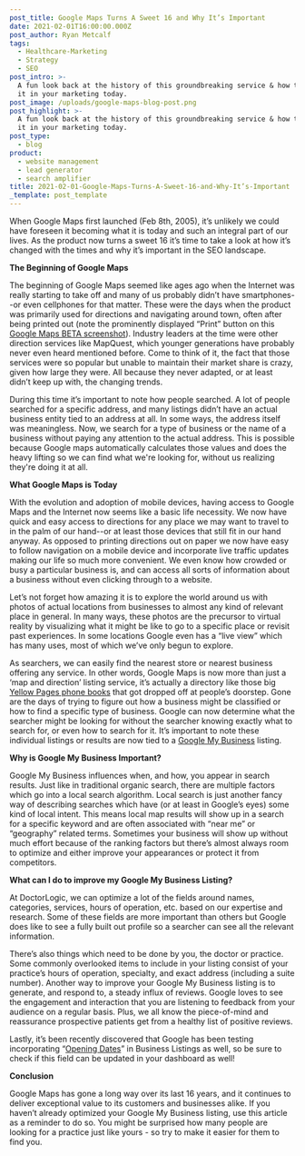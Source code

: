 ```yaml
---
post_title: Google Maps Turns A Sweet 16 and Why It’s Important
date: 2021-02-01T16:00:00.000Z
post_author: Ryan Metcalf
tags:
  - Healthcare-Marketing
  - Strategy
  - SEO
post_intro: >-
  A fun look back at the history of this groundbreaking service & how to utilize
  it in your marketing today.
post_image: /uploads/google-maps-blog-post.png
post_highlight: >-
  A fun look back at the history of this groundbreaking service & how to utilize
  it in your marketing today.
post_type:
  - blog
product:
  - website management
  - lead generator
  - search amplifier
title: 2021-02-01-Google-Maps-Turns-A-Sweet-16-and-Why-It’s-Important
_template: post_template
---
```


When Google Maps first launched (Feb 8th, 2005), it’s unlikely we could have foreseen it becoming what it is today and such an integral part of our lives. As the product now turns a sweet 16 it’s time to take a look at how it’s changed with the times and why it’s important in the SEO landscape.

**The Beginning of Google Maps**

The beginning of Google Maps seemed like ages ago when the Internet was really starting to take off and many of us probably didn’t have smartphones--or even cellphones for that matter. These were the days when the product was primarily used for directions and navigating around town, often after being printed out (note the prominently displayed “Print” button on this [Google Maps BETA screenshot](https://www.researchgate.net/figure/Google-Maps-BETA-in-2005-website-Source_fig1_333566718)). Industry leaders at the time were other direction services like MapQuest, which younger generations have probably never even heard mentioned before. Come to think of it, the fact that those services were so popular but unable to maintain their market share is crazy, given how large they were. All because they never adapted, or at least didn’t keep up with, the changing trends.

During this time it’s important to note how people searched. A lot of people searched for a specific address, and many listings didn’t have an actual business entity tied to an address at all. In some ways, the address itself was meaningless. Now, we search for a type of business or the name of a business without paying any attention to the actual address. This is possible because Google maps automatically calculates those values and does the heavy lifting so we can find what we're looking for, without us realizing they're doing it at all.

**What Google Maps is Today**

With the evolution and adoption of mobile devices, having access to Google Maps and the Internet now seems like a basic life necessity. We now have quick and easy access to directions for any place we may want to travel to in the palm of our hand--or at least those devices that still fit in our hand anyway. As opposed to printing directions out on paper we now have easy to follow navigation on a mobile device and incorporate live traffic updates making our life so much more convenient. We even know how crowded or busy a particular business is, and can access all sorts of information about a business without even clicking through to a website.

Let’s not forget how amazing it is to explore the world around us with photos of actual locations from businesses to almost any kind of relevant place in general. In many ways, these photos are the precursor to virtual reality by visualizing what it might be like to go to a specific place or revisit past experiences. In some locations Google even has a “live view” which has many uses, most of which we’ve only begun to explore.

As searchers, we can easily find the nearest store or nearest business offering any service. In other words, Google Maps is now more than just a ‘map and direction’ listing service, it’s actually a directory like those big [Yellow Pages phone books](https://en.wikipedia.org/wiki/Yellow_pages) that got dropped off at people’s doorstep. Gone are the days of trying to figure out how a business might be classified or how to find a specific type of business. Google can now determine what the searcher might be looking for without the searcher knowing exactly what to search for, or even how to search for it. It’s important to note these individual listings or results are now tied to a [Google My Business](https://www.google.com/business/) listing.

**Why is Google My Business Important?**

Google My Business influences when, and how, you appear in search results. Just like in traditional organic search, there are multiple factors which go into a local search algorithm. Local search is just another fancy way of describing searches which have (or at least in Google’s eyes) some kind of local intent. This means local map results will show up in a search for a specific keyword and are often associated with “near me” or “geography” related terms. Sometimes your business will show up without much effort because of the ranking factors but there’s almost always room to optimize and either improve your appearances or protect it from competitors.

**What can I do to improve my Google My Business Listing?**

At DoctorLogic, we can optimize a lot of the fields around names, categories, services, hours of operation, etc. based on our expertise and research. Some of these fields are more important than others but Google does like to see a fully built out profile so a searcher can see all the relevant information.

There’s also things which need to be done by you, the doctor or practice. Some commonly overlooked items to include in your listing consist of your practice’s hours of operation, specialty, and exact address (including a suite number). Another way to improve your Google My Business listing is to generate, and respond to, a steady influx of reviews. Google loves to see the engagement and interaction that you are listening to feedback from your audience on a regular basis. Plus, we all know the piece-of-mind and reassurance prospective patients get from a healthy list of positive reviews.

Lastly, it’s been recently discovered that Google has been testing incorporating “[Opening Dates](https://localu.org/google-is-testing-opening-dates-in-the-local-packs/)” in Business Listings as well, so be sure to check if this field can be updated in your dashboard as well!

**Conclusion**

Google Maps has gone a long way over its last 16 years, and it continues to deliver exceptional value to its customers and businesses alike. If you haven’t already optimized your Google My Business listing, use this article as a reminder to do so. You might be surprised how many people are looking for a practice just like yours - so try to make it easier for them to find you.
